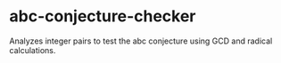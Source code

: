 # abc-conjecture-checker
Analyzes integer pairs to test the abc conjecture using GCD and radical calculations.
